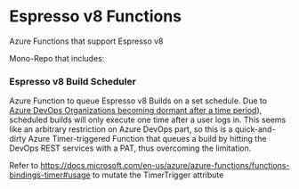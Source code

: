 ﻿# Espresso v8 Functions

Azure Functions that support Espresso v8

Mono-Repo that includes:

### Espresso v8 Build Scheduler

Azure Function to queue Espresso v8 Builds on a set schedule.
Due to [Azure DevOps Organizations becoming dormant after a time period](https://docs.microsoft.com/en-us/azure/devops/pipelines/build/triggers?view=azure-devops&tabs=yaml#my-build-didnt-run-what-happened)), scheduled builds will
only execute one time after a user logs in. This seems like an arbitrary restriction on Azure DevOps part, so this is a quick-and-dirty Azure Timer-triggered Function that queues a build by hitting the DevOps REST services with a PAT,
thus overcoming the limitation.

Refer to https://docs.microsoft.com/en-us/azure/azure-functions/functions-bindings-timer#usage to mutate the TimerTrigger attribute